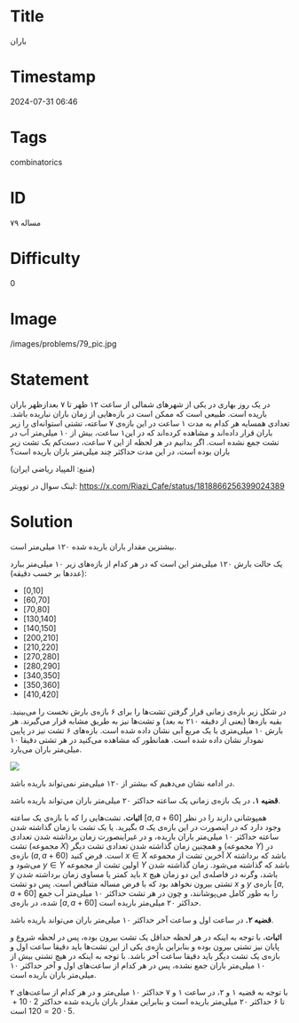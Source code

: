 # Title
باران
# Timestamp
2024-07-31 06:46
# Tags
combinatorics
# ID
مساله ۷۹
# Difficulty
0
# Image
/images/problems/79_pic.jpg
# Statement
در یک روز بهاری در یکی از شهرهای شمالی از ساعت ۱۲ ظهر تا ۷ بعدازظهر باران باریده است. طبیعی است که ممکن است در بازه‌هایی از زمان باران نباریده باشد. تعدادی همسایه هر کدام به مدت ۱ ساعت در این بازه‌ی ۷ ساعته، تشتی استوانه‌ای را زیر باران قرار داده‌اند  و مشاهده کرده‌اند که در این۱ ساعت، بیش از ۱۰ میلی‌متر آب در تشت جمع نشده است. اگر بدانیم در هر لحظه از این ۷ ساعت، دست‌کم یک تشت زیر باران بوده است، در این مدت حداکثر چند میلی‌متر باران باریده‌ است؟

(منبع: المپیاد ریاضی ایران)

لینک سوال در توویتر: https://x.com/Riazi_Cafe/status/1818866256399024389

# Solution
بیشترین مقدار باران باریده شده ۱۲۰ میلی‌متر است.

یک حالت بارش ۱۲۰ میلی‌متر این است که در هر کدام از بازه‌های زیر ۱۰ میلی‌متر ببارد (عددها بر حسب دقیقه):
* [0,10] 
* [60,70] 
* [70,80] 
* [130,140]
* [140,150] 
* [200,210] 
* [210,220] 
* [270,280] 
* [280,290] 
* [340,350] 
* [350,360] 
* [410,420]

در شکل زیر بازه‌ی زمانی قرار گرفتن تشت‌ها را برای ۶ بازه‌ی بارش نخست را می‌بینید. بقیه بازه‌ها (یعنی از دقیقه ۲۱۰ به بعد) و تشت‌ها نیز به طریق مشابه قرار می‌گیرند. هر بارش ۱۰ میلی‌متری با یک مربع آبی نشان داده شده است. بازه‌های ۶ تشت نیز در پایین نمودار نشان داده شده است. همانطور که مشاهده می‌کنید در هر تشتی دقیقا ۱۰ میلی‌متر باران می‌بارد.

![](/images/problems/79_0.jpg)

در ادامه نشان می‌دهیم که بیشتر از ۱۲۰ میلی‌متر نمی‌تواند باریده باشد.

**قضیه ۱.** در یک بازه‌ی زمانی یک ساعته حداکثر ۲۰ میلی‌متر باران می‌تواند باریده باشد.

**اثبات.** تشت‌هایی را که با بازه‌ی یک ساعته $[a,a+60]$ همپوشانی دارند را در نظر بگیرید. یا یک تشت با زمان گذاشته شدن $a$ وجود دارد که در اینصورت در این بازه‌ی یک ساعته حداکثر ۱۰ میلی‌متر باران باریده، و در غیراینصورت زمان برداشته شدن تعدادی تشت (مجموعه $X$) و همچنین زمان گذاشته شدن تعدادی تشت دیگر (مجموعه $Y$) در بازه‌ی $(a,a+60)$ است. فرض کنید $x \in X$ آخرین تشت از مجموعه $X$ باشد که برداشته می‌شود و $y \in Y$ اولین تشت از مجموعه $Y$ باشد که گذاشته می‌شود. زمان گذاشته شدن $y$ باید کمتر یا مساوی زمان برداشته شدن $x$ باشد، وگرنه در فاصله‌ی این دو زمان هیچ تشتی بیرون نخواهد بود که با فرض مساله متناقض است. پس دو تشت $x$ و $y$ بازه‌ی $[a,a+60]$ را به طور کامل می‌پوشانند، و چون در هر تشت حداکثر ۱۰ میلی‌متر آب جمع شده، در بازه‌ی $[a,a+60]$ حداکثر ۲۰ میلی‌متر باریده است.

**قضیه ۲.** در ساعت اول و ساعت آخر حداکثر ۱۰ میلی‌متر باران می‌تواند باریده باشد.

**اثبات.** با توجه به اینکه در هر لحظه حداقل یک تشت بیرون بوده، پس در لحظه شروع و پایان نیز تشتی بیرون بوده و بنابراین بازه‌ی یکی از این تشت‌ها باید دقیقا ساعت اول و بازه‌ی یک تشت دیگر باید دقیقا ساعت آخر باشد. با توجه به اینکه در هیچ تشتی بیش از ۱۰ میلی‌متر باران جمع نشده، پس در هر کدام از ساعت‌های اول و آخر حداکثر ۱۰ میلی‌متر باران باریده است.

با توجه به قضیه ۱ و ۲، در ساعت ۱ و ۷ حداکثر ۱۰ میلی‌متر و در هر کدام از ساعت‌های ۲ تا ۶ حداکثر ۲۰ میلی‌متر باریده است و بنابراین مقدار باران باریده شده حداکثر $2 \cdot 10 + 5 \cdot 20 = 120$ است.
